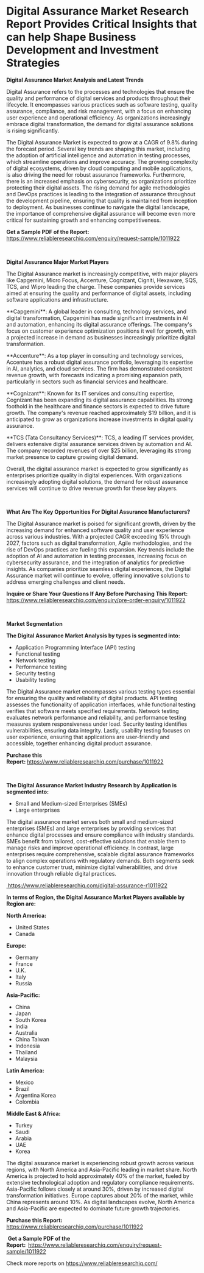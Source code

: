 <p><h1>Digital Assurance Market Research Report Provides Critical Insights that can help Shape Business Development and Investment Strategies</h1></p><p><strong>Digital Assurance Market Analysis and Latest Trends</strong></p>
<p><p>Digital Assurance refers to the processes and technologies that ensure the quality and performance of digital services and products throughout their lifecycle. It encompasses various practices such as software testing, quality assurance, compliance, and risk management, with a focus on enhancing user experience and operational efficiency. As organizations increasingly embrace digital transformation, the demand for digital assurance solutions is rising significantly.</p><p>The Digital Assurance Market is expected to grow at a CAGR of 9.8% during the forecast period. Several key trends are shaping this market, including the adoption of artificial intelligence and automation in testing processes, which streamline operations and improve accuracy. The growing complexity of digital ecosystems, driven by cloud computing and mobile applications, is also driving the need for robust assurance frameworks. Furthermore, there is an increased emphasis on cybersecurity, as organizations prioritize protecting their digital assets. The rising demand for agile methodologies and DevOps practices is leading to the integration of assurance throughout the development pipeline, ensuring that quality is maintained from inception to deployment. As businesses continue to navigate the digital landscape, the importance of comprehensive digital assurance will become even more critical for sustaining growth and enhancing competitiveness.</p></p>
<p><strong>Get a Sample PDF of the Report:&nbsp;</strong> <a href="https://www.reliableresearchiq.com/enquiry/request-sample/1011922?utm_campaign=2469&utm_medium=2&utm_source=Github&utm_content=ia&utm_term=06032025&utm_id=digital-assurance">https://www.reliableresearchiq.com/enquiry/request-sample/1011922</a></p>
<p>&nbsp;</p>
<p><strong>Digital Assurance Major Market Players</strong></p>
<p><p>The Digital Assurance market is increasingly competitive, with major players like Capgemini, Micro Focus, Accenture, Cognizant, Cigniti, Hexaware, SQS, TCS, and Wipro leading the charge. These companies provide services aimed at ensuring the quality and performance of digital assets, including software applications and infrastructure.</p><p>**Capgemini**: A global leader in consulting, technology services, and digital transformation, Capgemini has made significant investments in AI and automation, enhancing its digital assurance offerings. The company's focus on customer experience optimization positions it well for growth, with a projected increase in demand as businesses increasingly prioritize digital transformation.</p><p>**Accenture**: As a top player in consulting and technology services, Accenture has a robust digital assurance portfolio, leveraging its expertise in AI, analytics, and cloud services. The firm has demonstrated consistent revenue growth, with forecasts indicating a promising expansion path, particularly in sectors such as financial services and healthcare.</p><p>**Cognizant**: Known for its IT services and consulting expertise, Cognizant has been expanding its digital assurance capabilities. Its strong foothold in the healthcare and finance sectors is expected to drive future growth. The company's revenue reached approximately $19 billion, and it is anticipated to grow as organizations increase investments in digital quality assurance.</p><p>**TCS (Tata Consultancy Services)**: TCS, a leading IT services provider, delivers extensive digital assurance services driven by automation and AI. The company recorded revenues of over $25 billion, leveraging its strong market presence to capture growing digital demand.</p><p>Overall, the digital assurance market is expected to grow significantly as enterprises prioritize quality in digital experiences. With organizations increasingly adopting digital solutions, the demand for robust assurance services will continue to drive revenue growth for these key players.</p></p>
<p>&nbsp;</p>
<p><strong>What Are The Key Opportunities For Digital Assurance Manufacturers?</strong></p>
<p><p>The Digital Assurance market is poised for significant growth, driven by the increasing demand for enhanced software quality and user experience across various industries. With a projected CAGR exceeding 15% through 2027, factors such as digital transformation, Agile methodologies, and the rise of DevOps practices are fueling this expansion. Key trends include the adoption of AI and automation in testing processes, increasing focus on cybersecurity assurance, and the integration of analytics for predictive insights. As companies prioritize seamless digital experiences, the Digital Assurance market will continue to evolve, offering innovative solutions to address emerging challenges and client needs.</p></p>
<p><strong>Inquire or Share Your Questions If Any Before Purchasing This Report:</strong> <a href="https://www.reliableresearchiq.com/enquiry/pre-order-enquiry/1011922?utm_campaign=2469&utm_medium=2&utm_source=Github&utm_content=ia&utm_term=06032025&utm_id=digital-assurance">https://www.reliableresearchiq.com/enquiry/pre-order-enquiry/1011922</a></p>
<p>&nbsp;</p>
<p><strong>Market Segmentation</strong></p>
<p><strong>The Digital Assurance Market Analysis by types is segmented into:</strong></p>
<p><ul><li>Application Programming Interface (API) testing</li><li>Functional testing</li><li>Network testing</li><li>Performance testing</li><li>Security testing</li><li>Usability testing</li></ul></p>
<p><p>The Digital Assurance market encompasses various testing types essential for ensuring the quality and reliability of digital products. API testing assesses the functionality of application interfaces, while functional testing verifies that software meets specified requirements. Network testing evaluates network performance and reliability, and performance testing measures system responsiveness under load. Security testing identifies vulnerabilities, ensuring data integrity. Lastly, usability testing focuses on user experience, ensuring that applications are user-friendly and accessible, together enhancing digital product assurance.</p></p>
<p><strong>Purchase this Report:&nbsp;</strong><a href="https://www.reliableresearchiq.com/purchase/1011922?utm_campaign=2469&utm_medium=2&utm_source=Github&utm_content=ia&utm_term=06032025&utm_id=digital-assurance">https://www.reliableresearchiq.com/purchase/1011922</a></p>
<p>&nbsp;</p>
<p><strong>The Digital Assurance Market Industry Research by Application is segmented into:</strong></p>
<p><ul><li>Small and Medium-sized Enterprises (SMEs)</li><li>Large enterprises</li></ul></p>
<p><p>The digital assurance market serves both small and medium-sized enterprises (SMEs) and large enterprises by providing services that enhance digital processes and ensure compliance with industry standards. SMEs benefit from tailored, cost-effective solutions that enable them to manage risks and improve operational efficiency. In contrast, large enterprises require comprehensive, scalable digital assurance frameworks to align complex operations with regulatory demands. Both segments seek to enhance customer trust, minimize digital vulnerabilities, and drive innovation through reliable digital practices.</p></p>
<p><a href="https://www.reliableresearchiq.com/digital-assurance-r1011922?utm_campaign=2469&utm_medium=2&utm_source=Github&utm_content=ia&utm_term=06032025&utm_id=digital-assurance">&nbsp;https://www.reliableresearchiq.com/digital-assurance-r1011922</a></p>
<p><strong>In terms of Region, the Digital Assurance Market Players available by Region are:</strong></p>
<p>
    <p> <strong> North America: </strong>
        <ul>
            <li>United States</li>
            <li>Canada</li>
        </ul>
        </p> 
    <p> <strong> Europe: </strong>
        <ul>
            <li>Germany</li>
            <li>France</li>
            <li>U.K.</li>
            <li>Italy</li>
            <li>Russia</li>
        </ul>
        </p> 
    <p> <strong> Asia-Pacific: </strong>
        <ul>
            <li>China</li>
            <li>Japan</li>
            <li>South Korea</li>
            <li>India</li>
            <li>Australia</li>
            <li>China Taiwan</li>
            <li>Indonesia</li>
            <li>Thailand</li>
            <li>Malaysia</li>
        </ul>
        </p> 
    <p> <strong> Latin America: </strong>
        <ul>
            <li>Mexico</li>
            <li>Brazil</li>
            <li>Argentina Korea</li>
            <li>Colombia</li>
        </ul>
        </p> 
    <p> <strong> Middle East & Africa: </strong>
        <ul>
            <li>Turkey</li>
            <li>Saudi</li>
            <li>Arabia</li>
            <li>UAE</li>
            <li>Korea</li>
        </ul>
    </p>
    </p>
<p><p>The digital assurance market is experiencing robust growth across various regions, with North America and Asia-Pacific leading in market share. North America is projected to hold approximately 40% of the market, fueled by extensive technological adoption and regulatory compliance requirements. Asia-Pacific follows closely at around 30%, driven by increased digital transformation initiatives. Europe captures about 20% of the market, while China represents around 10%. As digital landscapes evolve, North America and Asia-Pacific are expected to dominate future growth trajectories.</p></p>
<p><strong>Purchase this Report: </strong><a href="https://www.reliableresearchiq.com/purchase/1011922?utm_campaign=2469&utm_medium=2&utm_source=Github&utm_content=ia&utm_term=06032025&utm_id=digital-assurance">https://www.reliableresearchiq.com/purchase/1011922</a></p>
<p>&nbsp;<strong>Get a Sample PDF of the Report:&nbsp;&nbsp;</strong><a href="https://www.reliableresearchiq.com/enquiry/request-sample/1011922?utm_campaign=2469&utm_medium=2&utm_source=Github&utm_content=ia&utm_term=06032025&utm_id=digital-assurance">https://www.reliableresearchiq.com/enquiry/request-sample/1011922</a></p>
<p><strong></strong></p>
<p>Check more reports on <a href="https://www.reliableresearchiq.com/?utm_campaign=2469&utm_medium=2&utm_source=Github&utm_content=ia&utm_term=06032025&utm_id=digital-assurance">https://www.reliableresearchiq.com/</a></p>